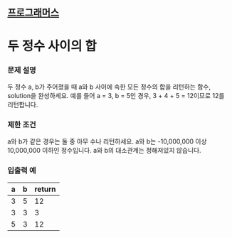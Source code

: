 ## [프로그래머스](https://school.programmers.co.kr/learn/courses/30/lessons/12912)

# 두 정수 사이의 합

### 문제 설명

두 정수 a, b가 주어졌을 때 a와 b 사이에 속한 모든 정수의 합을 리턴하는 함수, solution을 완성하세요.
예를 들어 a = 3, b = 5인 경우, 3 + 4 + 5 = 12이므로 12를 리턴합니다.

### 제한 조건

a와 b가 같은 경우는 둘 중 아무 수나 리턴하세요.
a와 b는 -10,000,000 이상 10,000,000 이하인 정수입니다.
a와 b의 대소관계는 정해져있지 않습니다.

### 입출력 예

| a	 | b	 | return |
|----|----|--------|
| 3	 | 5	 | 12     |
| 3	 | 3	 | 3      |
| 5	 | 3	 | 12     |